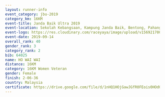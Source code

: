 ```yaml
---
layout: runner-info 
event_category: jbu-2019 
category_km: 16KM 
event-title: Janda Baik Ultra 2019  
event-location: Sekolah Kebangsaan, Kampung Janda Baik, Bentong, Pahang, Malaysia 
event-logo: https://res.cloudinary.com/raceyaya/image/upload/v1569217009/logo/janda-baik_vch1pc.jpg 
event-date: 2019-09-14 
overall_rank: 40
gender_rank: 3
category_rank: 2
bib: 64025
name: HO WAI WAI
distance: 16KM
category: 16KM Women Veteran
gender: Female
finish: 2-06-36
country: Malaysia
certificate: https://drive.google.com/file/d/1nHQ1HOjGawJGfR0FEois0HOdQBYVrj4N/view?usp=sharing
---
```

